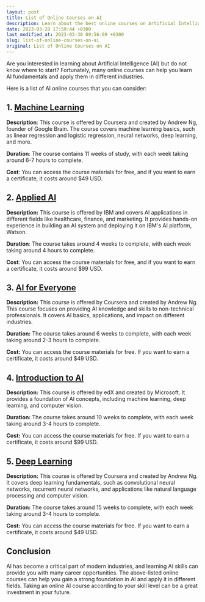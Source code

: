 ```yaml
---
layout: post
title: List of Online Courses on AI
description: Learn about the best online courses on Artificial Intelligence - explore various AI courses, their structure, duration and cost.
date: 2023-03-28 17:59:44 +0300
last_modified_at: 2023-03-30 09:56:09 +0300
slug: list-of-online-courses-on-ai
original: List of Online Courses on AI
---
```


Are you interested in learning about Artificial Intelligence (AI) but do not know where to start? Fortunately, many online courses can help you learn AI fundamentals and apply them in different industries.

Here is a list of AI online courses that you can consider:

## 1. [Machine Learning](/artificial-intelligence-and-machine-learning/machine-learning-course-by-coursera-and-andrew-ng.html)

**Description**: This course is offered by Coursera and created by Andrew Ng, founder of Google Brain. The course covers machine learning basics, such as linear regression and logistic regression, neural networks, deep learning, and more.

**Duration**: The course contains 11 weeks of study, with each week taking around 6-7 hours to complete.

**Cost**: You can access the course materials for free, and if you want to earn a certificate, it costs around $49 USD.

## 2. [Applied AI](/artificial-intelligence-and-machine-learning/applied-ai-course-offered-by-ibm.html)

**Description:** This course is offered by IBM and covers AI applications in different fields like healthcare, finance, and marketing. It provides hands-on experience in building an AI system and deploying it on IBM's AI platform, Watson.

**Duration**: The course takes around 4 weeks to complete, with each week taking around 4 hours to complete.

**Cost**: You can access the course materials for free, and if you want to earn a certificate, it costs around $99 USD.

## 3. [AI for Everyone](/artificial-intelligence-and-machine-learning/ai-for-everyone-course-by-andrew-ng-on-coursera.html)

**Description:** This course is offered by Coursera and created by Andrew Ng. This course focuses on providing AI knowledge and skills to non-technical professionals. It covers AI basics, applications, and impact on different industries.

**Duration:** The course takes around 6 weeks to complete, with each week taking around 2-3 hours to complete.

**Cost:** You can access the course materials for free. If you want to earn a certificate, it costs around $49 USD.

## 4. [Introduction to AI](/artificial-intelligence-and-machine-learning/introduction-to-ai-course-offered-by-edx-and-created-by-microsoft.html)

**Description:** This course is offered by edX and created by Microsoft. It provides a foundation of AI concepts, including machine learning, deep learning, and computer vision.

**Duration:** The course takes around 10 weeks to complete, with each week taking around 3-4 hours to complete.

**Cost:** You can access the course materials for free. If you want to earn a certificate, it costs around $99 USD.

## 5. [Deep Learning](/artificial-intelligence-and-machine-learning/deep-learning-course-offered-by-coursera-and-created-by-andrew-ng.html)

**Description:** This course is offered by Coursera and created by Andrew Ng. It covers deep learning fundamentals, such as convolutional neural networks, recurrent neural networks, and applications like natural language processing and computer vision.

**Duration:** The course takes around 15 weeks to complete, with each week taking around 3-4 hours to complete.

**Cost:** You can access the course materials for free. If you want to earn a certificate, it costs around $49 USD.

## Conclusion

AI has become a critical part of modern industries, and learning AI skills can provide you with many career opportunities. The above-listed online courses can help you gain a strong foundation in AI and apply it in different fields. Taking an online AI course according to your skill level can be a great investment in your future.